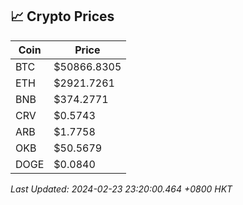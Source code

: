 ## 📈 Crypto Prices

| Coin | Price |
| ---- | ----- |
| BTC | $50866.8305 |
| ETH | $2921.7261 |
| BNB | $374.2771 |
| CRV | $0.5743 |
| ARB | $1.7758 |
| OKB | $50.5679 |
| DOGE | $0.0840 |

_Last Updated: 2024-02-23 23:20:00.464 +0800 HKT_